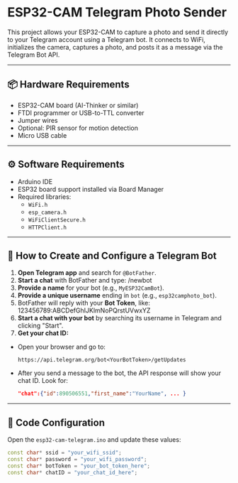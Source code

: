 # ESP32-CAM Telegram Photo Sender

This project allows your ESP32-CAM to capture a photo and send it directly to your Telegram account using a Telegram bot. It connects to WiFi, initializes the camera, captures a photo, and posts it as a message via the Telegram Bot API.

---

## 📦 Hardware Requirements

- ESP32-CAM board (AI-Thinker or similar)
- FTDI programmer or USB-to-TTL converter
- Jumper wires
- Optional: PIR sensor for motion detection
- Micro USB cable

---

## ⚙️ Software Requirements

- Arduino IDE
- ESP32 board support installed via Board Manager
- Required libraries:
  - `WiFi.h`
  - `esp_camera.h`
  - `WiFiClientSecure.h`
  - `HTTPClient.h`

---

## 🤖 How to Create and Configure a Telegram Bot

1. **Open Telegram app** and search for `@BotFather`.
2. **Start a chat** with BotFather and type: /newbot
3. **Provide a name** for your bot (e.g., `MyESP32CamBot`).
4. **Provide a unique username** ending in `bot` (e.g., `esp32camphoto_bot`).
5. BotFather will reply with your **Bot Token**, like: 123456789:ABCDefGhIJKlmNoPQrstUVwxYZ
6. **Start a chat with your bot** by searching its username in Telegram and clicking "Start".
7. **Get your chat ID:**
- Open your browser and go to:
  ```
  https://api.telegram.org/bot<YourBotToken>/getUpdates
  ```
- After you send a message to the bot, the API response will show your chat ID. Look for:
  ```json
  "chat":{"id":890506551,"first_name":"YourName", ... }
  ```

---

## 🧠 Code Configuration

Open the `esp32-cam-telegram.ino` and update these values:

```cpp
const char* ssid = "your_wifi_ssid";
const char* password = "your_wifi_password";
const char* botToken = "your_bot_token_here";
const char* chatID = "your_chat_id_here";
